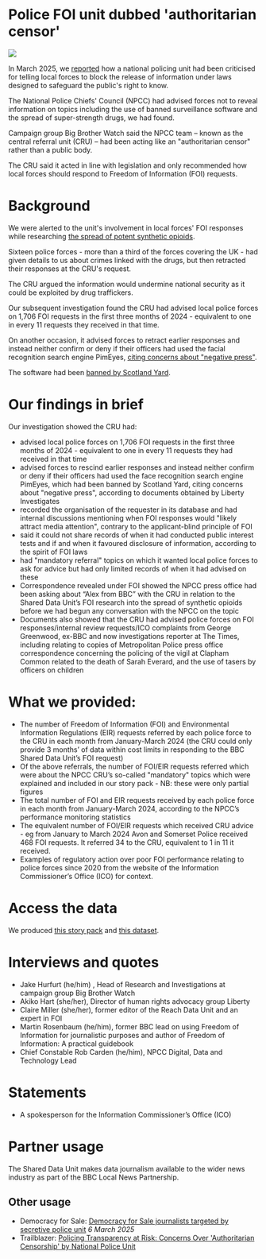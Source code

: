 # Police FOI unit dubbed 'authoritarian censor'

![](https://raw.githubusercontent.com/BBC-Data-Unit/policy-transparency/refs/heads/main/bda63ce1ab23ddb61030519ce83063ca2b10e4d8%20with%20copyright%20stamp.jpg)

In March 2025, we [reported](https://www.bbc.co.uk/news/articles/cn0ypn4pyyro) how a national policing unit had been criticised for telling local forces to block the release of information under laws designed to safeguard the public's right to know.

The National Police Chiefs' Council (NPCC) had advised forces not to reveal information on topics including the use of banned surveillance software and the spread of super-strength drugs, we had found.

Campaign group Big Brother Watch said the NPCC team – known as the central referral unit (CRU) – had been acting like an "authoritarian censor" rather than a public body.

The CRU said it acted in line with legislation and only recommended how local forces should respond to Freedom of Information (FOI) requests.

# Background

We were alerted to the unit's involvement in local forces' FOI responses while researching [the spread of potent synthetic opioids](https://www.bbc.co.uk/news/articles/cx2520kvl1wo).

Sixteen police forces - more than a third of the forces covering the UK - had given details to us about crimes linked with the drugs, but then retracted their responses at the CRU's request.

The CRU argued the information would undermine national security as it could be exploited by drug traffickers.

Our subsequent investigation found the CRU had advised local police forces on 1,706 FOI requests in the first three months of 2024 - equivalent to one in every 11 requests they received in that time.

On another occasion, it advised forces to retract earlier responses and instead neither confirm or deny if their officers had used the facial recognition search engine PimEyes, [citing concerns about "negative press"](https://libertyinvestigates.org.uk/articles/met-police-computers-access-dangerous-facial-recognition-search-engine/).

The software had been [banned by Scotland Yard](https://inews.co.uk/news/met-police-accessed-facial-recognition-site-3041656?srsltid=AfmBOop5dIXkGlOfT0fmrLE7NwuAX4AsnSafgqikWrSWhtGRYyC0fWJc).

# Our findings in brief

Our investigation showed the CRU had:
- advised local police forces on 1,706 FOI requests in the first three months of 2024 - equivalent to one in every 11 requests they had received in that time
- advised forces to rescind earlier responses and instead neither confirm or deny if their officers had used the face recognition search engine PimEyes, which had been banned by Scotland Yard, citing concerns about "negative press", according to documents obtained by Liberty Investigates
- recorded the organisation of the requester in its database and had internal discussions mentioning when FOI responses would "likely attract media attention", contrary to the applicant-blind principle of FOI
- said it could not share records of when it had conducted public interest tests and if and when it favoured disclosure of information, according to the spirit of FOI laws
- had "mandatory referral" topics on which it wanted local police forces to ask for advice but had only limited records of when it had advised on these 
- Correspondence revealed under FOI showed the NPCC press office had been asking about “Alex from BBC” with the CRU in relation to the Shared Data Unit’s FOI research into the spread of synthetic opioids before we had begun any conversation with the NPCC on the topic
- Documents also showed that the CRU had advised police forces on FOI responses/internal review requests/ICO complaints from George Greenwood, ex-BBC and now investigations reporter at The Times, including relating to copies of Metropolitan Police press office correspondence concerning the policing of the vigil at Clapham Common related to the death of Sarah Everard, and the use of tasers by officers on children

# What we provided:

- The number of Freedom of Information (FOI) and Environmental Information Regulations (EIR) requests referred by each police force to the CRU in each month from January-March 2024 (the CRU could only provide 3 months’ of data within cost limits in responding to the BBC Shared Data Unit’s FOI request)
- Of the above referrals, the number of FOI/EIR requests referred which were about the NPCC CRU’s so-called "mandatory" topics which were explained and included in our story pack - NB: these were only partial figures 
- The total number of FOI and EIR requests received by each police force in each month from January-March 2024, according to the NPCC’s performance monitoring statistics
- The equivalent number of FOI/EIR requests which received CRU advice - eg from January to March 2024 Avon and Somerset Police received 468 FOI requests. It referred 34 to the CRU, equivalent to 1 in 11 it received.
- Examples of regulatory action over poor FOI performance relating to police forces since 2020 from the website of the Information Commissioner’s Office (ICO) for context.
 
# Access the data

We produced [this story pack](https://docs.google.com/document/d/1dWvZPsC-6ENZDM4CMYGHsurYEomPRgyakK0lxa2ddUA/edit?usp=sharing) and [this dataset](https://docs.google.com/spreadsheets/d/1OFCJj119a5M19kqSgWzdR-j_Mo-6QIwFgjS4gIsBpZU/edit?usp=sharing).


# Interviews and quotes

- Jake Hurfurt (he/him) , Head of Research and Investigations at campaign group Big Brother Watch
- Akiko Hart (she/her), Director of human rights advocacy group Liberty
- Claire Miller (she/her), former editor of the Reach Data Unit and an expert in FOI
- Martin Rosenbaum (he/him), former BBC lead on using Freedom of Information for journalistic purposes and author of Freedom of Information: A practical guidebook
- Chief Constable Rob Carden (he/him), NPCC Digital, Data and Technology Lead

# Statements

- A spokesperson for the Information Commissioner’s Office (ICO)


# Partner usage

The Shared Data Unit makes data journalism available to the wider news industry as part of the BBC Local News Partnership. 

## Other usage

- Democracy for Sale: [Democracy for Sale journalists targeted by secretive police unit](https://democracyforsale.substack.com/p/democracy-for-sale-journalists-targeted-cru-police-unit-authoritarian-censor) *6 March 2025*
- Trailblazer: [Policing Transparency at Risk: Concerns Over 'Authoritarian Censorship' by National Police Unit](https://www.thetrailblazer.co.uk/politics/policing-transparency-at-risk-concerns-over-authoritarian-censorship-by-national-police-unit#:~:text=A%20national%20policing%20unit%2C%20the,%E2%80%A2)
